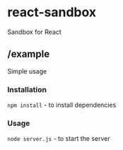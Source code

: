 # react-sandbox
Sandbox for React

## /example
Simple usage

### Installation
`npm install` - to install dependencies

### Usage
`node server.js` - to start the server
